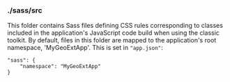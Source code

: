 ### ./sass/src

This folder contains Sass files defining CSS rules corresponding to classes
included in the application's JavaScript code build when using the classic toolkit.
By default, files in this folder are mapped to the application's root namespace, 'MyGeoExtApp'.
This is set in `"app.json"`:

    "sass": {
        "namespace": "MyGeoExtApp"
    }